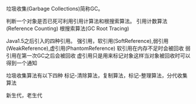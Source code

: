 垃圾收集(Garbage Collections)简称GC。


判断一个对象是否已死可利用引用计算法和根搜索算法。
引用计数算法(Reference Counting)
根搜索算法(GC Root Tracing)

Java1.5之后引入的四种引用。
强引用，软引用(SoftReference),弱引用(WeakReference),虚引用(PhantomReference)
软引用在内存不足时会被回收
弱引用在第一次GC之后会被回收
虚引用只是用来标记对象这样当对象被回收时可以得到一个通知

垃圾收集算法有以下四种
标记-清除算法，复制算法，标记-整理算法，分代收集算法

新生代，老生代